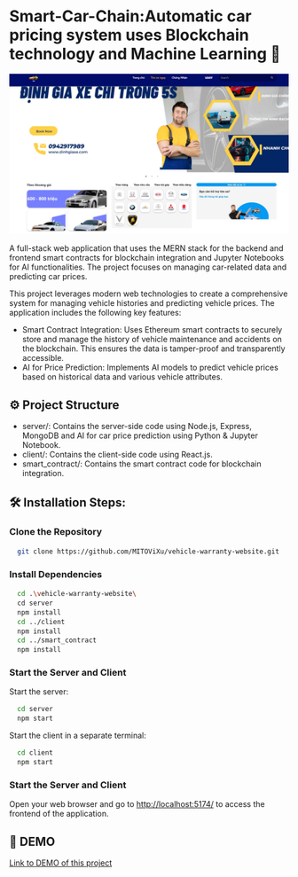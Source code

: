 <h1 align="left" id="title">Smart-Car-Chain:Automatic car pricing system uses Blockchain technology and Machine Learning 👋</h1>
<p align="center"><img src="https://raw.githubusercontent.com/MITOViXu/vehicle-warranty-website/main/client/src/assets/website_img.jpg" alt="project-image"></p>

<p id="description">A full-stack web application that uses the MERN stack for the backend and frontend smart contracts for blockchain integration and Jupyter Notebooks for AI functionalities. The project focuses on managing car-related data and predicting car prices.</p>

This project leverages modern web technologies to create a comprehensive system for managing vehicle histories and predicting vehicle prices. The application includes the following key features:

- Smart Contract Integration: Uses Ethereum smart contracts to securely store and manage the history of vehicle maintenance and accidents on the blockchain. This ensures the data is tamper-proof and transparently accessible.
- AI for Price Prediction: Implements AI models to predict vehicle prices based on historical data and various vehicle attributes.

<h2>⚙ Project Structure</h2>

- server/: Contains the server-side code using Node.js, Express, MongoDB and AI for car price prediction using Python & Jupyter Notebook.
- client/: Contains the client-side code using React.js.
- smart_contract/: Contains the smart contract code for blockchain integration.

<h2>🛠️ Installation Steps:</h2>

<h3>Clone the Repository</h3>

```bash
  git clone https://github.com/MITOViXu/vehicle-warranty-website.git
```

<h3>Install Dependencies</h3>

```bash
  cd .\vehicle-warranty-website\
  cd server
  npm install
  cd ../client
  npm install
  cd ../smart_contract
  npm install
```

<h3>Start the Server and Client</h3>

Start the server:

```bash
  cd server
  npm start
```

Start the client in a separate terminal:

```bash
  cd client
  npm start
```

<h3>Start the Server and Client</h3>

Open your web browser and go to [http://localhost:5174/](http://localhost:5174/) to access the frontend of the application.

<h2>🚀 DEMO</h2>

[Link to DEMO of this project](https://drive.google.com/file/d/1VOyDNEY2DhmZyKcFNrcY-gBIkN0dhWCw/view)
